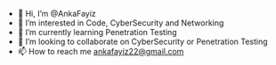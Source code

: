 - 👋 Hi, I’m @AnkaFayiz
- 👀 I’m interested in Code, CyberSecurity and Networking
- 🌱 I’m currently learning Penetration Testing
- 💞️ I’m looking to collaborate on CyberSecurity or Penetration Testing
- 📫 How to reach me ankafayiz22@gmail.com

<!---
AnkaFayiz/AnkaFayiz is a ✨ special ✨ repository because its `README.md` (this file) appears on your GitHub profile.
You can click the Preview link to take a look at your changes.
--->
